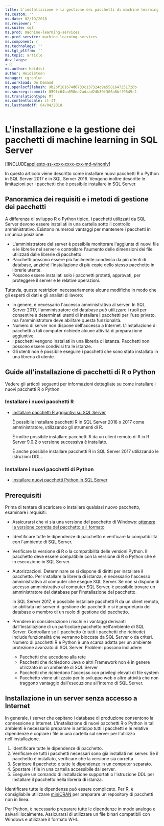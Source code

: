 ```yaml
---
title: L'installazione e la gestione dei pacchetti di machine learning in SQL Server | Documenti Microsoft
ms.custom: ''
ms.date: 02/19/2018
ms.reviewer: ''
ms.suite: sql
ms.prod: machine-learning-services
ms.prod_service: machine-learning-services
ms.component: r
ms.technology: ''
ms.tgt_pltfrm: ''
ms.topic: article
dev_langs:
- R
ms.author: heidist
author: HeidiSteen
manager: cgronlun
ms.workload: On Demand
ms.openlocfilehash: 9b2bf101674d6733c137324c9e5581647251726b
ms.sourcegitcommit: 059fc64ba858ea2adaad2db39f306a8bff9649c2
ms.translationtype: MT
ms.contentlocale: it-IT
ms.lasthandoff: 04/04/2018
---
```

# <a name="installing-and-managing-machine-learning-packages-in-sql-server"></a>L'installazione e la gestione dei pacchetti di machine learning in SQL Server
[!INCLUDE[appliesto-ss-xxxx-xxxx-xxx-md-winonly](../../includes/appliesto-ss-xxxx-xxxx-xxx-md-winonly.md)]

In questo articolo viene descritto come installare nuovi pacchetti R o Python in SQL Server 2017 e in SQL Server 2016. Vengono inoltre descritte le limitazioni per i pacchetti che è possibile installare in SQL Server.

## <a name="overview-of-package-management-methods-and-requirements"></a>Panoramica dei requisiti e i metodi di gestione dei pacchetti

A differenza di sviluppo R o Python tipico, i pacchetti utilizzati da SQL Server devono essere installati in una cartella sotto il controllo amministrativo. Esistono numerosi vantaggi per mantenere i pacchetti in un'unica posizione:

+ L'amministratore del server è possibile monitorare l'aggiunta di nuovi file e le librerie nel server e controllare l'aumento delle dimensioni dei file utilizzati dalle librerie di pacchetto. 
+ Pacchetti possono essere più facilmente condiviso da più utenti di database, anziché l'installazione di più copie dello stesso pacchetto in librerie utente.
+ Possono essere installati solo i pacchetti protetti, approvati, per proteggere il server e le relative operazioni.

Tuttavia, queste restrizioni necessariamente alcune modifiche in modo che gli esperti di dati e gli analisti di lavoro:

+ In genere, è necessario l'accesso amministrativo al server. In SQL Server 2017, l'amministratore del database può utilizzare i ruoli per consentire a determinati utenti di installare i pacchetti per l'uso privato, ma l'amministratore deve abilitare questa funzionalità.
+ Numero di server non dispone dell'accesso a Internet. L'installazione di pacchetti a tali computer richiede alcune attività di preparazione aggiuntive.
+ I pacchetti vengono installati in una libreria di istanza. Pacchetti non possono essere condivisi tra le istanze.
+ Gli utenti non è possibile eseguire i pacchetti che sono stato installato in una libreria di utente.

## <a name="package-installation-guides-for-r-or-python"></a>Guide all'installazione di pacchetti di R o Python

Vedere gli articoli seguenti per informazioni dettagliate su come installare i nuovi pacchetti R o Python. 

### <a name="install-new-r-packages"></a>Installare i nuovi pacchetti R

+ [Installare pacchetti R aggiuntivi su SQL Server](install-additional-r-packages-on-sql-server.md)

    È possibile installare pacchetti R in SQL Server 2016 o 2017 come amministratore, utilizzando gli strumenti di R.

    È inoltre possibile installare pacchetti R da un client remoto di R in R Server 9.0.2 o versione successiva è installato.

    È anche possibile installare pacchetti R in SQL Server 2017 utilizzando le istruzioni DDL.

### <a name="install-new-python-packages"></a>Installare i nuovi pacchetti di Python

+ [Installare nuovi pacchetti Python in SQL Server](../python/install-additional-python-packages-on-sql-server.md)

## <a name="prerequisites"></a>Prerequisiti

Prima di tentare di scaricare o installare qualsiasi nuovo pacchetto, esaminare i requisiti:

+ Assicurarsi che vi sia una versione del pacchetto di Windows: [ottenere la versione corretta del pacchetto e il formato](#packageVersion)

+ Identificare tutte le dipendenze di pacchetto e verificare la compatibilità con l'ambiente di SQL Server.

+ Verificare la versione di R o la compatibilità delle versioni Python. Il pacchetto deve essere compatibile con la versione di R o Python che è in esecuzione in SQL Server.

+ Autorizzazioni. Determinare se si dispone di diritti per installare il pacchetto. Per installare la libreria di istanza, è necessario l'accesso amministrativo al computer che esegue SQL Server. Se non si dispone di accesso amministrativo al computer SQL Server, è possibile trovare un amministratore del database per l'installazione del pacchetto.

    In SQL Server 2017, è possibile installare pacchetti R da un client remoto, se abilitata nel server di gestione dei pacchetti e si è proprietario del database o membro di un ruolo di gestione del pacchetto.

+ Prendere in considerazione i rischi e i vantaggi derivanti dall'installazione di un particolare pacchetto nell'ambiente di SQL Server. Controllare se il pacchetto (o tutti i pacchetti che richiede) include funzionalità che verranno bloccate da SQL Server o da criteri. Numero di pacchetti R e Python è una scarsa adatta per un ambiente protezione avanzato di SQL Server. Problemi possono includere:

    - Pacchetti che accedono alla rete
    - Pacchetti che richiedono Java o altri Framework non è in genere utilizzato in un ambiente di SQL Server
    - Pacchetti che richiedono l'accesso con privilegi elevati di file system
    - Pacchetto viene utilizzato per lo sviluppo web o altre attività che non traggono vantaggio dall'esecuzione all'interno di SQL Server.

## <a name="installation-on-servers-with-no-internet-access"></a>Installazione in un server senza accesso a Internet

In generale, i server che ospitano i database di produzione consentono la connessione a Internet. L'installazione di nuovi pacchetti R o Python in tali ambienti è necessario preparare in anticipo tutti i pacchetti e le relative dipendenze e copiare i file in una cartella sul server per l'utilizzo nell'installazione.

1. Identificare tutte le dipendenze di pacchetto. 
2. Verificare se tutti i pacchetti necessari sono già installati nel server. Se il pacchetto è installato, verificare che la versione sia corretta.
3. Scaricare il pacchetto e tutte le dipendenze in un computer separato.
4. Spostare i file in una cartella accessibile dal server.
5. Eseguire un comando di installazione supportati o l'istruzione DDL per installare il pacchetto nella libreria di istanza.

Identificare tutte le dipendenze può essere complicato. Per R, è consigliabile utilizzare [miniCRAN](create-a-local-package-repository-using-minicran.md) per preparare un repository di pacchetti non in linea.

Per Python, è necessario preparare tutte le dipendenze in modo analogo e salvarli localmente. Assicurarsi di utilizzare un file binari compatibili con Windows e utilizzare il formato WHL.
